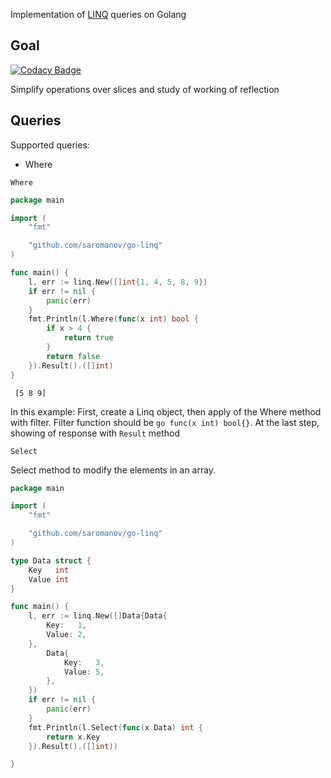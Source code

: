 Implementation of [LINQ](https://msdn.microsoft.com/en-us/library/bb308959.aspx) queries on Golang

## Goal

[![Codacy Badge](https://api.codacy.com/project/badge/Grade/ba9a078e624a4cccbce8ef15c7ad17d8)](https://app.codacy.com/app/saromanov/go-linq?utm_source=github.com&utm_medium=referral&utm_content=saromanov/go-linq&utm_campaign=Badge_Grade_Dashboard)

Simplify operations over slices and study of working of reflection

## Queries

Supported queries:
* Where

`Where`

```go
package main

import (
	"fmt"

	"github.com/saromanov/go-linq"
)

func main() {
	l, err := linq.New([]int{1, 4, 5, 8, 9})
	if err != nil {
		panic(err)
	}
	fmt.Println(l.Where(func(x int) bool {
		if x > 4 {
			return true
		}
		return false
	}).Result().([]int)
}
```
``` [5 8 9]```

In this example: First, create a Linq object, then apply of the Where method with filter. Filter function should be ```go func(x int) bool{}```. At the last step, showing of response with `Result` method

`Select`

Select method to modify the elements in an array.

```go
package main

import (
	"fmt"

	"github.com/saromanov/go-linq"
)

type Data struct {
	Key   int
	Value int
}

func main() {
	l, err := linq.New([]Data{Data{
		Key:   1,
		Value: 2,
	},
		Data{
			Key:   3,
			Value: 5,
		},
	})
	if err != nil {
		panic(err)
	}
	fmt.Println(l.Select(func(x Data) int {
		return x.Key
	}).Result().([]int))

}
```


